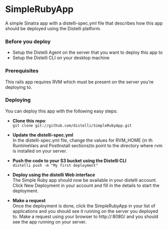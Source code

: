 SimpleRubyApp
==============

A simple Sinatra app with a distelli-spec.yml file that describes how this app should be deployed using the Distelli platform.

### Before you deploy

 - Setup the Distelli Agent on the server that you want to deploy this app to
 - Setup the Distelli CLI on your desktop machine

### Prerequisites

This rails app requires RVM which must be present on the server you're deploying to.

### Deploying

You can deploy this app with the following easy steps:

 - **Clone this repo**: <br/>
    ``git clone git://github.com/distelli/SimpleRubyApp.git``

 - **Update the distelli-spec.yml** <br/>
    In the distelli-spec.yml file, change the values for RVM_HOME (in th RuntimeVars and PostInstall sections)to point to the directory where rvm is installed on your server.

 - **Push the code to your S3 bucket using the Distelli CLI** <br/>
   ``distelli push -m "My first deployment"`` <br/>

 - **Deploy using the distelli Web interface** <br/>
   The Simple Ruby app should now be available in your distelli account. Click New Deployment in your account and fill in the details to start the deployment.

 - **Make a request** <br/>
   Once the deployment is done, click the SimpleRubyApp in your list of applications and you should see it running on the server you deployed to. Make a request using your browser to http://<server>:8080/ and you should see the app running on your server.
